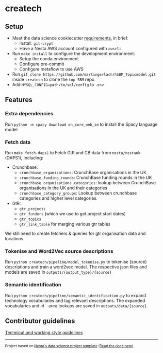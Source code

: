 # createch

## Setup

- Meet the data science cookiecutter [requirements](http://nestauk.github.io/ds-cookiecutter), in brief:
  - Install: `git-crypt`
  - Have a Nesta AWS account configured with `awscli`
- Run `make install` to configure the development environment:
  - Setup the conda environment
  - Configure pre-commit
  - Configure metaflow to use AWS
- Run `git clone https://github.com/martingerlach/hSBM_Topicmodel.git` inside `createch` to clone the `top-SBM` repo.
- Add `MYSQL_CONFIG=path/to/sql/config` to `.env`

## Features

### Extra dependencies

Run `python -m spacy download en_core_web_sm` to install the Spacy language model

### Fetch data

Run `make fetch-daps1` to Fetch GtR and CB data from `nesta/nestauk` (DAPS1), including:

- Crunchbase:
  - `crunchbase_organizations`: CrunchBase organisations in the UK
  - `crunchbase_funding_rounds`: CrunchBase funding rounds in the UK
  - `crunchbase_organizations_categories`: lookup between CrunchBase organisations in the UK and their categories
  - `crunchbase_category_groups`: Lookup between crunchbase categories and higher level categories.
- GtR:
  - `gtr_projects`
  - `gtr_funders` (which we use to get project start dates)
  - `gtr_topics`
  - `gtr_link_table` for merging various gtr tables

We still need to create fetchers & queries for gtr organisation data and locations

### Tokenise and Word2Vec source descriptions

Run `python createch/pipeline/model_tokenise.py` to tokenise {source} descriptions and train a word2vec model. The respective json files and models are saved in `outputs/{output_type}/{source}`

### Semantic identification

Run `python createch/pipeline/semantic_identification.py` to expand technology vocabularies and tag relevant descriptions. The expanded vocabularies and id - area lookups are saved in `outputs/data/{source}`.

## Contributor guidelines

[Technical and working style guidelines](https://github.com/nestauk/ds-cookiecutter/blob/master/GUIDELINES.md)

---

<small><p>Project based on <a target="_blank" href="https://github.com/nestauk/ds-cookiecutter">Nesta's data science project template</a>
(<a href="http://nestauk.github.io/ds-cookiecutter">Read the docs here</a>).
</small>
